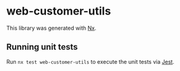 # web-customer-utils

This library was generated with [Nx](https://nx.dev).

## Running unit tests

Run `nx test web-customer-utils` to execute the unit tests via [Jest](https://jestjs.io).
